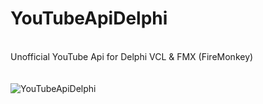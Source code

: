 <h1>YouTubeApiDelphi</h1>
</br>
Unofficial YouTube Api for Delphi VCL &amp; FMX (FireMonkey)
</br></br></br>
<img src="http://src.onlinedown.net/supply/sup_logo/logo-1128/532359_g.jpg" alt="YouTubeApiDelphi">
